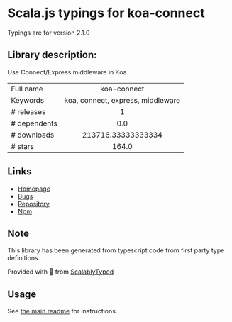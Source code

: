
# Scala.js typings for koa-connect

Typings are for version 2.1.0

## Library description:
Use Connect/Express middleware in Koa

|                    |                 |
| ------------------ | :-------------: |
| Full name          | koa-connect |
| Keywords           | koa, connect, express, middleware |
| # releases         | 1 |
| # dependents       | 0.0 |
| # downloads        | 213716.33333333334 |
| # stars            | 164.0 |

## Links
- [Homepage](https://github.com/vkurchatkin/koa-connect#readme)
- [Bugs](https://github.com/vkurchatkin/koa-connect/issues)
- [Repository](https://github.com/vkurchatkin/koa-connect)
- [Npm](https://www.npmjs.com/package/koa-connect)
    


## Note
This library has been generated from typescript code from first party type definitions.

Provided with :purple_heart: from [ScalablyTyped](https://github.com/oyvindberg/ScalablyTyped)

## Usage
See [the main readme](../../readme.md) for instructions.


